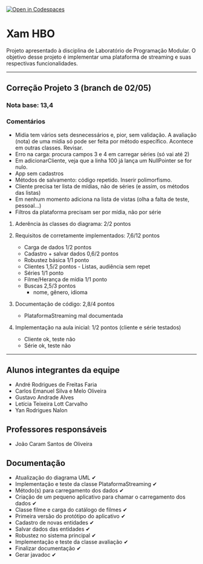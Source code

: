 [![Open in Codespaces](https://classroom.github.com/assets/launch-codespace-7f7980b617ed060a017424585567c406b6ee15c891e84e1186181d67ecf80aa0.svg)](https://classroom.github.com/open-in-codespaces?assignment_repo_id=10825181)
# Xam HBO 
Projeto apresentado à disciplina de Laboratório de Programação Modular. O objetivo desse projeto é implementar uma plataforma de streaming e suas respectivas funcionalidades.

----

## Correção Projeto 3 (branch de 02/05)

### Nota base: 13,4
### Comentários

- Midia tem vários sets desnecessários e, pior, sem validação. A avaliação (nota) de uma mídia só pode ser feita por método específico. Acontece em outras classes. Revisar.
- Erro na carga: procura campos 3 e 4 em carregar séries (só vai até 2)
- Em adicionarCliente, veja que a linha 100 já lança um NullPointer se for nulo.
- App sem cadastros
- Métodos de salvamento: código repetido. Inserir polimorfismo.
- Cliente precisa ter lista de mídias, não de séries (e assim, os métodos das listas)
- Em nenhum momento adiciona na lista de vistas (olha a falta de teste, pessoal...)
- Filtros da plataforma precisam ser por mídia, não por série

1. Aderência às classes do diagrama: 2/2 pontos


2. Requisitos de corretamente implementados: 7,6/12 pontos
    - Carga de dados					1/2 pontos
    - Cadastro + salvar dados			0,6/2 pontos
    - Robustez básica					1/1 ponto
    - Clientes							1,5/2 pontos
	      - Listas, audiência sem repet
    - Séries							1/1 ponto
    - Filme/Herança de mídia			1/1 ponto
    - Buscas 							2,5/3 pontos
        - nome, gênero, idioma

3. Documentação de código: 2,8/4 pontos
    - PlataformaStreaming mal documentada

4. Implementação na aula inicial: 1/2 pontos (cliente e série testados)
    - Cliente ok, teste não
    - Série ok, teste não

----
## Alunos integrantes da equipe

* André Rodrigues de Freitas Faria
* Carlos Emanuel Silva e Melo Oliveira
* Gustavo Andrade Alves
* Letícia Teixeira Lott Carvalho
* Yan Rodrigues Nalon

## Professores responsáveis

* João Caram Santos de Oliveira

## Documentação

- Atualização do diagrama UML ✔
- Implementação e teste da classe PlataformaStreaming ✔
- Método(s) para carregamento dos dados ✔
- Criação de um pequeno aplicativo para chamar o carregamento dos dados ✔
- Classe filme e carga do catálogo de filmes ✔
- Primeira versão do protótipo do aplicativo ✔
- Cadastro de novas entidades ✔
- Salvar dados das entidades ✔
- Robustez no sistema principal ✔
- Implementação e teste da classe avaliação ✔
- Finalizar documentação ✔
- Gerar javadoc ✔

